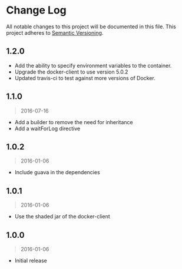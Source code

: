 # Change Log
All notable changes to this project will be documented in this file.
This project adheres to [Semantic Versioning](http://semver.org/).

## 1.2.0

- Add the ability to specify environment variables to the container.
- Upgrade the docker-client to use version 5.0.2
- Updated travis-ci to test against more versions of Docker.

## 1.1.0
> 2016-07-16

- Add a builder to remove the need for inheritance
- Add a waitForLog directive

## 1.0.2
> 2016-01-06

- Include guava in the dependencies

## 1.0.1
> 2016-01-06

- Use the shaded jar of the docker-client

## 1.0.0
> 2016-01-06

- Initial release

